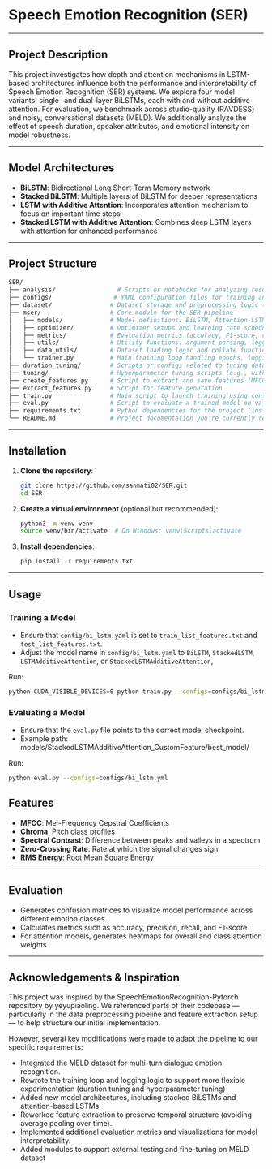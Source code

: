 # Speech Emotion Recognition (SER)

---
## Project Description

This project investigates how depth and attention mechanisms in LSTM-based architectures influence both the performance and interpretability of Speech Emotion Recognition (SER) systems. We explore four model variants: single- and dual-layer BiLSTMs, each with and without additive attention. For evaluation, we benchmark across studio-quality (RAVDESS) and noisy, conversational datasets (MELD). We additionally analyze the effect of speech duration, speaker attributes, and emotional intensity on model robustness.

---

## Model Architectures

* **BiLSTM**: Bidirectional Long Short-Term Memory network
* **Stacked BiLSTM**: Multiple layers of BiLSTM for deeper representations
* **LSTM with Additive Attention**: Incorporates attention mechanism to focus on important time steps
* **Stacked LSTM with Additive Attention**: Combines deep LSTM layers with attention for enhanced performance

---

## Project Structure

```bash
SER/
├── analysis/                 # Scripts or notebooks for analyzing results (e.g., accuracy trends, errors)
├── configs/                 # YAML configuration files for training and evaluation setups
├── dataset/                # Dataset storage and preprocessing logic (e.g., manifest generation, slicing)
├── mser/                   # Core module for the SER pipeline
│   ├── models/             # Model definitions: BiLSTM, Attention-LSTM, etc.
│   ├── optimizer/          # Optimizer setups and learning rate schedulers
│   ├── metrics/            # Evaluation metrics (accuracy, F1-score, confusion matrix logic)
│   ├── utils/              # Utility functions: argument parsing, logging, plotting
│   ├── data_utils/         # Dataset loading logic and collate functions for DataLoader
│   └── trainer.py          # Main training loop handling epochs, logging, checkpointing
├── duration_tuning/        # Scripts or configs related to tuning dataset duration thresholds
├── tuning/                 # Hyperparameter tuning scripts (e.g., with Optuna or grid search)
├── create_features.py      # Script to extract and save features (MFCC) from raw audio
├── extract_features.py     # Script for feature generation
├── train.py                # Main script to launch training using config files
├── eval.py                 # Script to evaluate a trained model on validation/test data
├── requirements.txt        # Python dependencies for the project (install with pip)
└── README.md               # Project documentation you're currently reading
```


---

## Installation

1. **Clone the repository**:

   ```bash
   git clone https://github.com/sanmati02/SER.git
   cd SER
   ```

2. **Create a virtual environment** (optional but recommended):

   ```bash
   python3 -m venv venv
   source venv/bin/activate  # On Windows: venv\Scripts\activate
   ```

3. **Install dependencies**:

   ```bash
   pip install -r requirements.txt
   ```

---

## Usage

### Training a Model

- Ensure that `config/bi_lstm.yaml` is set to `train_list_features.txt` and `test_list_features.txt`. 
- Adjust the model name in `config/bi_lstm.yaml` to `BiLSTM`, `StackedLSTM`, `LSTMAdditiveAttention`, or `StackedLSTMAdditiveAttention`, 

Run: 

```bash
python CUDA_VISIBLE_DEVICES=0 python train.py --configs=configs/bi_lstm.yml
```

### Evaluating a Model

* Ensure that the `eval.py` file points to the correct model checkpoint. 
* Example path: models/StackedLSTMAdditiveAttention_CustomFeature/best_model/

Run:

```bash
python eval.py --configs=configs/bi_lstm.yml
```



## Features

* **MFCC**: Mel-Frequency Cepstral Coefficients
* **Chroma**: Pitch class profiles
* **Spectral Contrast**: Difference between peaks and valleys in a spectrum
* **Zero-Crossing Rate**: Rate at which the signal changes sign
* **RMS Energy**: Root Mean Square Energy

---

## Evaluation

* Generates confusion matrices to visualize model performance across different emotion classes
* Calculates metrics such as accuracy, precision, recall, and F1-score
* For attention models, generates heatmaps for overall and class attention weights
 ---
 
 ## Acknowledgements & Inspiration

This project was inspired by the SpeechEmotionRecognition-Pytorch repository by yeyupiaoling. We referenced parts of their codebase — particularly in the data preprocessing pipeline and feature extraction setup — to help structure our initial implementation.

However, several key modifications were made to adapt the pipeline to our specific requirements:

- Integrated the MELD dataset for multi-turn dialogue emotion recognition.
- Rewrote the training loop and logging logic to support more flexible experimentation (duration tuning and hyperparameter tuning)
- Added new model architectures, including stacked BiLSTMs and attention-based LSTMs.
- Reworked feature extraction to preserve temporal structure (avoiding average pooling over time).
- Implemented additional evaluation metrics and visualizations for model interpretability.
- Added modules to support external testing and fine-tuning on MELD dataset 
